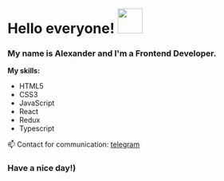 # Hello everyone! <img src="https://media.giphy.com/media/26gslMAdctNhu6YnK/giphy.gif" width="50px" />

### My name is Alexander and I'm a Frontend Developer.

**My skills:**
* HTML5
* CSS3
* JavaScript
* React
* Redux
* Typescript

📫 Contact for communication: [telegram](https://t.me/Mace5ta)

### Have a nice day!)

<!--
**Mace5ta/Mace5ta** is a ✨ _special_ ✨ repository because its `README.md` (this file) appears on your GitHub profile.

Here are some ideas to get you started:

- 🔭 I’m currently working on ...
- 🌱 I’m currently learning ...
- 👯 I’m looking to collaborate on ...
- 🤔 I’m looking for help with ...
- 💬 Ask me about ...
- 📫 How to reach me: ...
- 😄 Pronouns: ...
- ⚡ Fun fact: ...
-->
